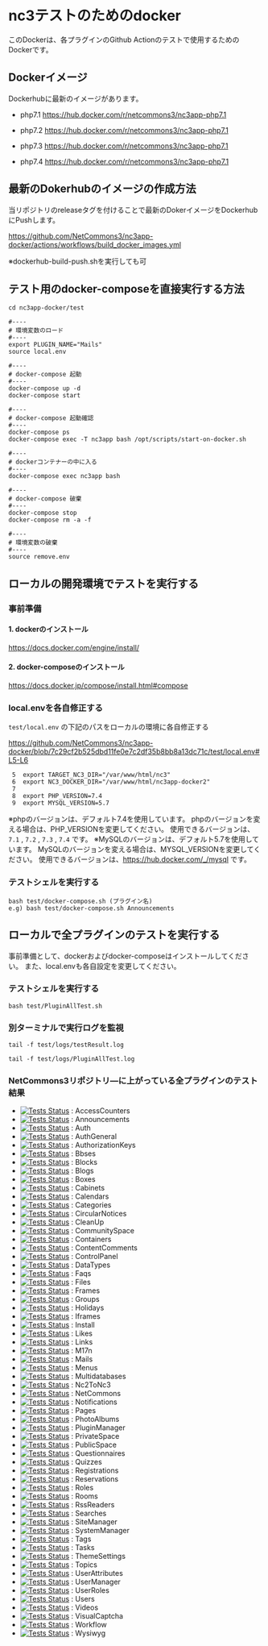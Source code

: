 # nc3テストのためのdocker

このDockerは、各プラグインのGithub Actionのテストで使用するためのDockerです。

## Dockerイメージ

Dockerhubに最新のイメージがあります。

- php7.1
https://hub.docker.com/r/netcommons3/nc3app-php7.1

- php7.2
https://hub.docker.com/r/netcommons3/nc3app-php7.1

- php7.3
https://hub.docker.com/r/netcommons3/nc3app-php7.1

- php7.4
https://hub.docker.com/r/netcommons3/nc3app-php7.1


## 最新のDokerhubのイメージの作成方法

当リポジトリのreleaseタグを付けることで最新のDokerイメージをDockerhubにPushします。

https://github.com/NetCommons3/nc3app-docker/actions/workflows/build_docker_images.yml

※dockerhub-build-push.shを実行しても可

## テスト用のdocker-composeを直接実行する方法

````
cd nc3app-docker/test

#----
# 環境変数のロード
#----
export PLUGIN_NAME="Mails"
source local.env

#----
# docker-compose 起動
#----
docker-compose up -d
docker-compose start

#----
# docker-compose 起動確認
#----
docker-compose ps
docker-compose exec -T nc3app bash /opt/scripts/start-on-docker.sh

#----
# dockerコンテナーの中に入る
#----
docker-compose exec nc3app bash

#----
# docker-compose 破棄
#----
docker-compose stop
docker-compose rm -a -f

#----
# 環境変数の破棄
#----
source remove.env
````


## ローカルの開発環境でテストを実行する

### 事前準備

#### 1. dockerのインストール

https://docs.docker.com/engine/install/


#### 2. docker-composeのインストール

https://docs.docker.jp/compose/install.html#compose


### local.envを各自修正する

`test/local.env` の下記のパスをローカルの環境に各自修正する

https://github.com/NetCommons3/nc3app-docker/blob/7c29cf2b525dbd11fe0e7c2df35b8bb8a13dc71c/test/local.env#L5-L6

````
 5  export TARGET_NC3_DIR="/var/www/html/nc3"
 6  export NC3_DOCKER_DIR="/var/www/html/nc3app-docker2"
 7
 8  export PHP_VERSION=7.4
 9  export MYSQL_VERSION=5.7
````

※phpのバージョンは、デフォルト7.4を使用しています。
phpのバージョンを変える場合は、PHP_VERSIONを変更してください。
使用できるバージョンは、`7.1` , `7.2` , `7.3` , `7.4` です。
※MySQLのバージョンは、デフォルト5.7を使用しています。
MySQLのバージョンを変える場合は、MYSQL_VERSIONを変更してください。
使用できるバージョンは、https://hub.docker.com/_/mysql です。


### テストシェルを実行する

````
bash test/docker-compose.sh (プラグイン名)
e.g) bash test/docker-compose.sh Announcements
````

## ローカルで全プラグインのテストを実行する

事前準備として、dockerおよびdocker-composeはインストールしてください。
また、local.envも各自設定を変更してください。

### テストシェルを実行する

````
bash test/PluginAllTest.sh
````

### 別ターミナルで実行ログを監視

````
tail -f test/logs/testResult.log
````
````
tail -f test/logs/PluginAllTest.log
````

### NetCommons3リポジトリ―に上がっている全プラグインのテスト結果

- [![Tests Status](https://github.com/NetCommons3/AccessCounters/actions/workflows/tests.yml/badge.svg)](https://github.com/NetCommons3/AccessCounters/actions/workflows/tests.yml) : AccessCounters
- [![Tests Status](https://github.com/NetCommons3/Announcements/actions/workflows/tests.yml/badge.svg)](https://github.com/NetCommons3/Announcements/actions/workflows/tests.yml) : Announcements
- [![Tests Status](https://github.com/NetCommons3/Auth/actions/workflows/tests.yml/badge.svg)](https://github.com/NetCommons3/Auth/actions/workflows/tests.yml) : Auth
- [![Tests Status](https://github.com/NetCommons3/AuthGeneral/actions/workflows/tests.yml/badge.svg)](https://github.com/NetCommons3/AuthGeneral/actions/workflows/tests.yml) : AuthGeneral
- [![Tests Status](https://github.com/NetCommons3/AuthorizationKeys/actions/workflows/tests.yml/badge.svg)](https://github.com/NetCommons3/AuthorizationKeys/actions/workflows/tests.yml) : AuthorizationKeys
- [![Tests Status](https://github.com/NetCommons3/Bbses/actions/workflows/tests.yml/badge.svg)](https://github.com/NetCommons3/Bbses/actions/workflows/tests.yml) : Bbses
- [![Tests Status](https://github.com/NetCommons3/Blocks/actions/workflows/tests.yml/badge.svg)](https://github.com/NetCommons3/Blocks/actions/workflows/tests.yml) : Blocks
- [![Tests Status](https://github.com/NetCommons3/Blogs/actions/workflows/tests.yml/badge.svg)](https://github.com/NetCommons3/Blogs/actions/workflows/tests.yml) : Blogs
- [![Tests Status](https://github.com/NetCommons3/Boxes/actions/workflows/tests.yml/badge.svg)](https://github.com/NetCommons3/Boxes/actions/workflows/tests.yml) : Boxes
- [![Tests Status](https://github.com/NetCommons3/Cabinets/actions/workflows/tests.yml/badge.svg)](https://github.com/NetCommons3/Cabinets/actions/workflows/tests.yml) : Cabinets
- [![Tests Status](https://github.com/NetCommons3/Calendars/actions/workflows/tests.yml/badge.svg)](https://github.com/NetCommons3/Calendars/actions/workflows/tests.yml) : Calendars
- [![Tests Status](https://github.com/NetCommons3/Categories/actions/workflows/tests.yml/badge.svg)](https://github.com/NetCommons3/Categories/actions/workflows/tests.yml) : Categories
- [![Tests Status](https://github.com/NetCommons3/CircularNotices/actions/workflows/tests.yml/badge.svg)](https://github.com/NetCommons3/CircularNotices/actions/workflows/tests.yml) : CircularNotices
- [![Tests Status](https://github.com/NetCommons3/CleanUp/actions/workflows/tests.yml/badge.svg)](https://github.com/NetCommons3/CleanUp/actions/workflows/tests.yml) : CleanUp
- [![Tests Status](https://github.com/NetCommons3/CommunitySpace/actions/workflows/tests.yml/badge.svg)](https://github.com/NetCommons3/CommunitySpace/actions/workflows/tests.yml) : CommunitySpace
- [![Tests Status](https://github.com/NetCommons3/Containers/actions/workflows/tests.yml/badge.svg)](https://github.com/NetCommons3/Containers/actions/workflows/tests.yml) : Containers
- [![Tests Status](https://github.com/NetCommons3/ContentComments/actions/workflows/tests.yml/badge.svg)](https://github.com/NetCommons3/ContentComments/actions/workflows/tests.yml) : ContentComments
- [![Tests Status](https://github.com/NetCommons3/ControlPanel/actions/workflows/tests.yml/badge.svg)](https://github.com/NetCommons3/ControlPanel/actions/workflows/tests.yml) : ControlPanel
- [![Tests Status](https://github.com/NetCommons3/DataTypes/actions/workflows/tests.yml/badge.svg)](https://github.com/NetCommons3/DataTypes/actions/workflows/tests.yml) : DataTypes
- [![Tests Status](https://github.com/NetCommons3/Faqs/actions/workflows/tests.yml/badge.svg)](https://github.com/NetCommons3/Faqs/actions/workflows/tests.yml) : Faqs
- [![Tests Status](https://github.com/NetCommons3/Files/actions/workflows/tests.yml/badge.svg)](https://github.com/NetCommons3/Files/actions/workflows/tests.yml) : Files
- [![Tests Status](https://github.com/NetCommons3/Frames/actions/workflows/tests.yml/badge.svg)](https://github.com/NetCommons3/Frames/actions/workflows/tests.yml) : Frames
- [![Tests Status](https://github.com/NetCommons3/Groups/actions/workflows/tests.yml/badge.svg)](https://github.com/NetCommons3/Groups/actions/workflows/tests.yml) : Groups
- [![Tests Status](https://github.com/NetCommons3/Holidays/actions/workflows/tests.yml/badge.svg)](https://github.com/NetCommons3/Holidays/actions/workflows/tests.yml) : Holidays
- [![Tests Status](https://github.com/NetCommons3/Iframes/actions/workflows/tests.yml/badge.svg)](https://github.com/NetCommons3/Iframes/actions/workflows/tests.yml) : Iframes
- [![Tests Status](https://github.com/NetCommons3/Install/actions/workflows/tests.yml/badge.svg)](https://github.com/NetCommons3/Install/actions/workflows/tests.yml) : Install
- [![Tests Status](https://github.com/NetCommons3/Likes/actions/workflows/tests.yml/badge.svg)](https://github.com/NetCommons3/Likes/actions/workflows/tests.yml) : Likes
- [![Tests Status](https://github.com/NetCommons3/Links/actions/workflows/tests.yml/badge.svg)](https://github.com/NetCommons3/Links/actions/workflows/tests.yml) : Links
- [![Tests Status](https://github.com/NetCommons3/M17n/actions/workflows/tests.yml/badge.svg)](https://github.com/NetCommons3/M17n/actions/workflows/tests.yml) : M17n
- [![Tests Status](https://github.com/NetCommons3/Mails/actions/workflows/tests.yml/badge.svg)](https://github.com/NetCommons3/Mails/actions/workflows/tests.yml) : Mails
- [![Tests Status](https://github.com/NetCommons3/Menus/actions/workflows/tests.yml/badge.svg)](https://github.com/NetCommons3/Menus/actions/workflows/tests.yml) : Menus
- [![Tests Status](https://github.com/NetCommons3/Multidatabases/actions/workflows/tests.yml/badge.svg)](https://github.com/NetCommons3/Multidatabases/actions/workflows/tests.yml) : Multidatabases
- [![Tests Status](https://github.com/NetCommons3/Nc2ToNc3/actions/workflows/tests.yml/badge.svg)](https://github.com/NetCommons3/Nc2ToNc3/actions/workflows/tests.yml) : Nc2ToNc3
- [![Tests Status](https://github.com/NetCommons3/NetCommons/actions/workflows/tests.yml/badge.svg)](https://github.com/NetCommons3/NetCommons/actions/workflows/tests.yml) : NetCommons
- [![Tests Status](https://github.com/NetCommons3/Notifications/actions/workflows/tests.yml/badge.svg)](https://github.com/NetCommons3/Notifications/actions/workflows/tests.yml) : Notifications
- [![Tests Status](https://github.com/NetCommons3/Pages/actions/workflows/tests.yml/badge.svg)](https://github.com/NetCommons3/Pages/actions/workflows/tests.yml) : Pages
- [![Tests Status](https://github.com/NetCommons3/PhotoAlbums/actions/workflows/tests.yml/badge.svg)](https://github.com/NetCommons3/PhotoAlbums/actions/workflows/tests.yml) : PhotoAlbums
- [![Tests Status](https://github.com/NetCommons3/PluginManager/actions/workflows/tests.yml/badge.svg)](https://github.com/NetCommons3/PluginManager/actions/workflows/tests.yml) : PluginManager
- [![Tests Status](https://github.com/NetCommons3/PrivateSpace/actions/workflows/tests.yml/badge.svg)](https://github.com/NetCommons3/PrivateSpace/actions/workflows/tests.yml) : PrivateSpace
- [![Tests Status](https://github.com/NetCommons3/PublicSpace/actions/workflows/tests.yml/badge.svg)](https://github.com/NetCommons3/PublicSpace/actions/workflows/tests.yml) : PublicSpace
- [![Tests Status](https://github.com/NetCommons3/Questionnaires/actions/workflows/tests.yml/badge.svg)](https://github.com/NetCommons3/Questionnaires/actions/workflows/tests.yml) : Questionnaires
- [![Tests Status](https://github.com/NetCommons3/Quizzes/actions/workflows/tests.yml/badge.svg)](https://github.com/NetCommons3/Quizzes/actions/workflows/tests.yml) : Quizzes
- [![Tests Status](https://github.com/NetCommons3/Registrations/actions/workflows/tests.yml/badge.svg)](https://github.com/NetCommons3/Registrations/actions/workflows/tests.yml) : Registrations
- [![Tests Status](https://github.com/NetCommons3/Reservations/actions/workflows/tests.yml/badge.svg)](https://github.com/NetCommons3/Reservations/actions/workflows/tests.yml) : Reservations
- [![Tests Status](https://github.com/NetCommons3/Roles/actions/workflows/tests.yml/badge.svg)](https://github.com/NetCommons3/Roles/actions/workflows/tests.yml) : Roles
- [![Tests Status](https://github.com/NetCommons3/Rooms/actions/workflows/tests.yml/badge.svg)](https://github.com/NetCommons3/Rooms/actions/workflows/tests.yml) : Rooms
- [![Tests Status](https://github.com/NetCommons3/RssReaders/actions/workflows/tests.yml/badge.svg)](https://github.com/NetCommons3/RssReaders/actions/workflows/tests.yml) : RssReaders
- [![Tests Status](https://github.com/NetCommons3/Searches/actions/workflows/tests.yml/badge.svg)](https://github.com/NetCommons3/Searches/actions/workflows/tests.yml) : Searches
- [![Tests Status](https://github.com/NetCommons3/SiteManager/actions/workflows/tests.yml/badge.svg)](https://github.com/NetCommons3/SiteManager/actions/workflows/tests.yml) : SiteManager
- [![Tests Status](https://github.com/NetCommons3/SystemManager/actions/workflows/tests.yml/badge.svg)](https://github.com/NetCommons3/SystemManager/actions/workflows/tests.yml) : SystemManager
- [![Tests Status](https://github.com/NetCommons3/Tags/actions/workflows/tests.yml/badge.svg)](https://github.com/NetCommons3/Tags/actions/workflows/tests.yml) : Tags
- [![Tests Status](https://github.com/NetCommons3/Tasks/actions/workflows/tests.yml/badge.svg)](https://github.com/NetCommons3/Tasks/actions/workflows/tests.yml) : Tasks
- [![Tests Status](https://github.com/NetCommons3/ThemeSettings/actions/workflows/tests.yml/badge.svg)](https://github.com/NetCommons3/ThemeSettings/actions/workflows/tests.yml) : ThemeSettings
- [![Tests Status](https://github.com/NetCommons3/Topics/actions/workflows/tests.yml/badge.svg)](https://github.com/NetCommons3/Topics/actions/workflows/tests.yml) : Topics
- [![Tests Status](https://github.com/NetCommons3/UserAttributes/actions/workflows/tests.yml/badge.svg)](https://github.com/NetCommons3/UserAttributes/actions/workflows/tests.yml) : UserAttributes
- [![Tests Status](https://github.com/NetCommons3/UserManager/actions/workflows/tests.yml/badge.svg)](https://github.com/NetCommons3/UserManager/actions/workflows/tests.yml) : UserManager
- [![Tests Status](https://github.com/NetCommons3/UserRoles/actions/workflows/tests.yml/badge.svg)](https://github.com/NetCommons3/UserRoles/actions/workflows/tests.yml) : UserRoles
- [![Tests Status](https://github.com/NetCommons3/Users/actions/workflows/tests.yml/badge.svg)](https://github.com/NetCommons3/Users/actions/workflows/tests.yml) : Users
- [![Tests Status](https://github.com/NetCommons3/Videos/actions/workflows/tests.yml/badge.svg)](https://github.com/NetCommons3/Videos/actions/workflows/tests.yml) : Videos
- [![Tests Status](https://github.com/NetCommons3/VisualCaptcha/actions/workflows/tests.yml/badge.svg)](https://github.com/NetCommons3/VisualCaptcha/actions/workflows/tests.yml) : VisualCaptcha
- [![Tests Status](https://github.com/NetCommons3/Workflow/actions/workflows/tests.yml/badge.svg)](https://github.com/NetCommons3/Workflow/actions/workflows/tests.yml) : Workflow
- [![Tests Status](https://github.com/NetCommons3/Wysiwyg/actions/workflows/tests.yml/badge.svg)](https://github.com/NetCommons3/Wysiwyg/actions/workflows/tests.yml) : Wysiwyg
